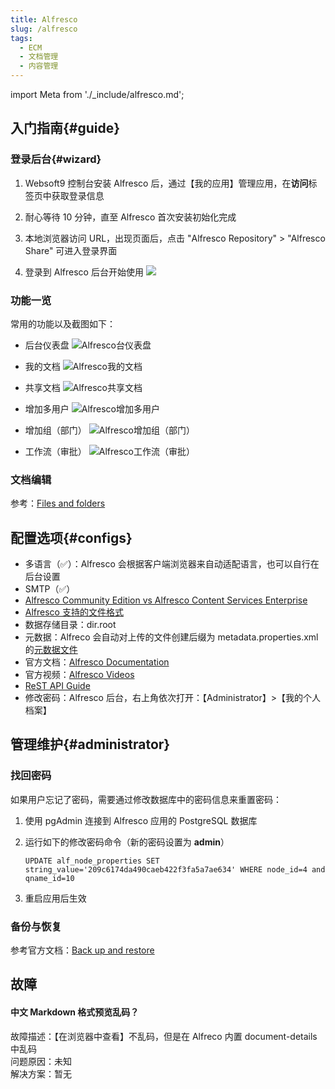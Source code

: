 ```yaml
---
title: Alfresco
slug: /alfresco
tags:
  - ECM
  - 文档管理
  - 内容管理
---
```


import Meta from './_include/alfresco.md';

<Meta name="meta" />


## 入门指南{#guide}

### 登录后台{#wizard}

1. Websoft9 控制台安装 Alfresco 后，通过【我的应用】管理应用，在**访问**标签页中获取登录信息

2. 耐心等待 10 分钟，直至 Alfresco 首次安装初始化完成

3. 本地浏览器访问 URL，出现页面后，点击 "Alfresco Repository" > "Alfresco Share" 可进入登录界面

4. 登录到 Alfresco 后台开始使用
   ![](./assets/alfresco-consolegui-websoft9.png)



### 功能一览

常用的功能以及截图如下：  

- 后台仪表盘
  ![Alfresco台仪表盘](./assets/alfresco-adminui-websoft9.png)

- 我的文档
  ![Alfresco我的文档](./assets/alfresco-mydocs-websoft9.png)

- 共享文档
  ![Alfresco共享文档](./assets/alfresco-sharedocs-websoft9.png)

- 增加多用户
  ![Alfresco增加多用户](./assets/alfresco-addusers-websoft9.png)

- 增加组（部门）
  ![Alfresco增加组（部门）](./assets/alfresco-addgroup-websoft9.png)

- 工作流（审批）
  ![Alfresco工作流（审批）](./assets/alfresco-workflow-websoft9.png)


### 文档编辑

参考：[Files and folders](https://docs.alfresco.com/content-services/community/using/content/files-folders/)


## 配置选项{#configs}

- 多语言（✅）：Alfresco 会根据客户端浏览器来自动适配语言，也可以自行在后台设置
- SMTP（✅）
- [Alfresco Community Edition vs Alfresco Content Services Enterprise](https://www.alfresco.com/alfresco-content-services-enterprise-vs-alfresco-community-edition)
- [Alfresco 支持的文件格式](https://www.alfresco.com.cn/alfresco-formats)
- 数据存储目录：dir.root
- 元数据：Alfreco 会自动对上传的文件创建后缀为 metadata.properties.xml 的[元数据文件](https://docs.alfresco.com/content-services/latest/develop/repo-ext-points/metadata-extractors/)
- 官方文档：[Alfresco Documentation](https://docs.alfresco.com/content-services/community/using/content/) 
- 官方视频：[Alfresco Videos](https://docs.alfresco.com/content-services/latest/tutorial/video/)
- [ReST API Guide](https://docs.alfresco.com/content-services/latest/develop/rest-api-guide/)
- 修改密码：Alfresco 后台，右上角依次打开：【Administrator】>【我的个人档案】


## 管理维护{#administrator}


### 找回密码

如果用户忘记了密码，需要通过修改数据库中的密码信息来重置密码：

1. 使用 pgAdmin 连接到 Alfresco 应用的 PostgreSQL 数据库

2. 运行如下的修改密码命令（新的密码设置为 **admin**）
   ```
   UPDATE alf_node_properties SET string_value='209c6174da490caeb422f3fa5a7ae634' WHERE node_id=4 and qname_id=10
   ```

3. 重启应用后生效

### 备份与恢复

参考官方文档：[Back up and restore](https://docs.alfresco.com/content-services/community/admin/backup-restore/)


## 故障

#### 中文 Markdown 格式预览乱码？

故障描述：【在浏览器中查看】不乱码，但是在 Alfreco 内置 document-details 中乱码  
问题原因：未知   
解决方案：暂无  